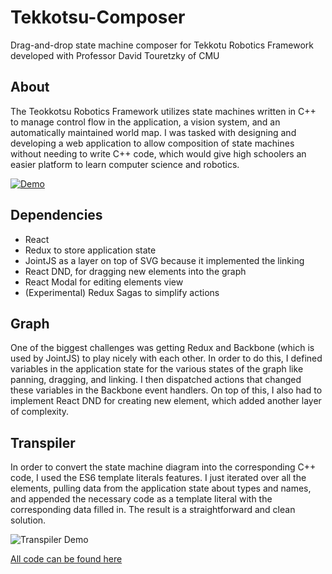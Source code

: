 # Tekkotsu-Composer
Drag-and-drop state machine composer for Tekkotu Robotics Framework developed with Professor David Touretzky of CMU

## About
The Teokkotsu Robotics Framework utilizes state machines written in C++ to manage control flow in the application, a vision system, and an automatically maintained world map. I was tasked with designing and developing a web application to allow composition of state machines without needing to write C++ code, which would give high schoolers an easier platform to learn computer science and robotics.

[![Demo](https://cdn.rawgit.com/sashankg/Tekkotsu-Composer/master/tekdemo.gif)](https://youtu.be/iXVce4uA1uE)

## Dependencies
- React
- Redux to store application state
- JointJS as a layer on top of SVG because it implemented the linking
- React DND, for dragging new elements into the graph
- React Modal for editing elements view
- (Experimental) Redux Sagas to simplify actions

## Graph
One of the biggest challenges was getting Redux and Backbone (which is used by JointJS) to play nicely with each other. In order to do this, I defined variables in the application state for the various states of the graph like panning, dragging, and linking. I then dispatched actions that changed these variables in the Backbone event handlers. On top of this, I also had to implement React DND for creating new element, which added another layer of complexity.

## Transpiler
In order to convert the state machine diagram into the corresponding C++ code, I used the ES6 template literals features. I just iterated over all the elements, pulling data from the application state about types and names, and appended the necessary code as a template literal with the corresponding data filled in. The result is a straightforward and clean solution. 

![Transpiler Demo](https://cdn.rawgit.com/sashankg/Tekkotsu-Composer/master/transpiler.png)

[All code can be found here](https://github.com/sashankg/Tekkotsu-Composer)
